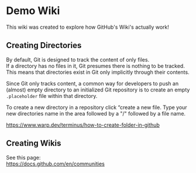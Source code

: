 # Demo Wiki
This wiki was created to explore how GitHub's Wiki's actually work!

## Creating Directories
By default, Git is designed to track the content of only files.<br>
If a directory has no files in it, Git presumes there is nothing to be tracked.<br>
This means that directories exist in Git only implicitly through their contents.

Since Git only tracks content, a common way for developers to push an (almost) empty directory to an initialized Git repository is to create an empty `.placeholder` file within that directory.

To create a new directory in a repository click “create a new file.
Type your new directories name in the area followed by a "/" followed by a file name.

https://www.warp.dev/terminus/how-to-create-folder-in-github

## Creating Wikis
See this page:<br>
https://docs.github.com/en/communities


